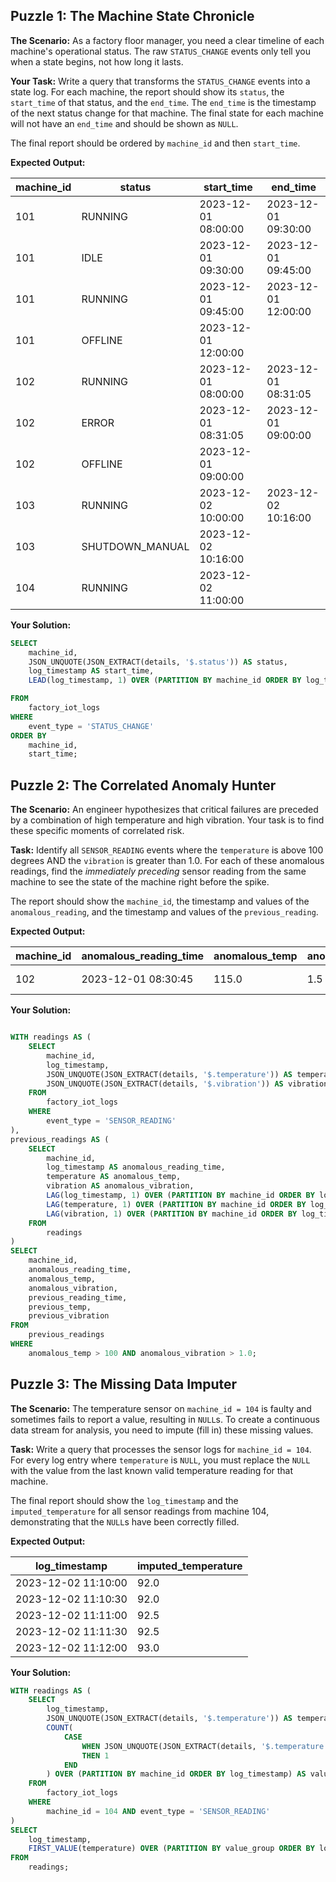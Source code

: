 ## Puzzle 1: The Machine State Chronicle

**The Scenario:** As a factory floor manager, you need a clear timeline of each machine's operational status. The raw `STATUS_CHANGE` events only tell you when a state begins, not how long it lasts.

**Your Task:** Write a query that transforms the `STATUS_CHANGE` events into a state log. For each machine, the report should show its `status`, the `start_time` of that status, and the `end_time`. The `end_time` is the timestamp of the next status change for that machine. The final state for each machine will not have an `end_time` and should be shown as `NULL`.

The final report should be ordered by `machine_id` and then `start_time`.

**Expected Output:**

| machine_id | status          | start_time          | end_time            |
| ---------- | --------------- | ------------------- | ------------------- |
| 101        | RUNNING         | 2023-12-01 08:00:00 | 2023-12-01 09:30:00 |
| 101        | IDLE            | 2023-12-01 09:30:00 | 2023-12-01 09:45:00 |
| 101        | RUNNING         | 2023-12-01 09:45:00 | 2023-12-01 12:00:00 |
| 101        | OFFLINE         | 2023-12-01 12:00:00 |                     |
| 102        | RUNNING         | 2023-12-01 08:00:00 | 2023-12-01 08:31:05 |
| 102        | ERROR           | 2023-12-01 08:31:05 | 2023-12-01 09:00:00 |
| 102        | OFFLINE         | 2023-12-01 09:00:00 |                     |
| 103        | RUNNING         | 2023-12-02 10:00:00 | 2023-12-02 10:16:00 |
| 103        | SHUTDOWN_MANUAL | 2023-12-02 10:16:00 |                     |
| 104        | RUNNING         | 2023-12-02 11:00:00 |                     |

**Your Solution:**

```sql
SELECT
	machine_id,
	JSON_UNQUOTE(JSON_EXTRACT(details, '$.status')) AS status,
	log_timestamp AS start_time,
	LEAD(log_timestamp, 1) OVER (PARTITION BY machine_id ORDER BY log_timestamp) AS end_time

FROM
	factory_iot_logs
WHERE
	event_type = 'STATUS_CHANGE'
ORDER BY
	machine_id,
	start_time;
```

## Puzzle 2: The Correlated Anomaly Hunter

**The Scenario:** An engineer hypothesizes that critical failures are preceded by a combination of high temperature and high vibration. Your task is to find these specific moments of correlated risk.

**Task:** Identify all `SENSOR_READING` events where the `temperature` is above 100 degrees AND the `vibration` is greater than 1.0. For each of these anomalous readings, find the *immediately preceding* sensor reading from the same machine to see the state of the machine right before the spike.

The report should show the `machine_id`, the timestamp and values of the `anomalous_reading`, and the timestamp and values of the `previous_reading`.

**Expected Output:**

| machine_id | anomalous_reading_time | anomalous_temp | anomalous_vibration | previous_reading_time | previous_temp | previous_vibration |
| ---------- | ---------------------- | -------------- | ------------------- | --------------------- | ------------- | ------------------ |
| 102        | 2023-12-01 08:30:45    | 115.0          | 1.5                 | 2023-12-01 08:30:00   | 90.0          | 0.3                |

**Your Solution:**

```sql

WITH readings AS (
    SELECT
        machine_id,
        log_timestamp,
        JSON_UNQUOTE(JSON_EXTRACT(details, '$.temperature')) AS temperature,
        JSON_UNQUOTE(JSON_EXTRACT(details, '$.vibration')) AS vibration
    FROM
        factory_iot_logs
    WHERE
        event_type = 'SENSOR_READING'
),
previous_readings AS (
    SELECT
        machine_id,
        log_timestamp AS anomalous_reading_time,
        temperature AS anomalous_temp,
        vibration AS anomalous_vibration,
        LAG(log_timestamp, 1) OVER (PARTITION BY machine_id ORDER BY log_timestamp) AS previous_reading_time,
        LAG(temperature, 1) OVER (PARTITION BY machine_id ORDER BY log_timestamp) AS previous_temp,
        LAG(vibration, 1) OVER (PARTITION BY machine_id ORDER BY log_timestamp) AS previous_vibration
    FROM
        readings
)
SELECT
	machine_id,
	anomalous_reading_time,
	anomalous_temp,
	anomalous_vibration,
	previous_reading_time,
	previous_temp,
	previous_vibration
FROM
	previous_readings
WHERE
    anomalous_temp > 100 AND anomalous_vibration > 1.0;

```

## Puzzle 3: The Missing Data Imputer

**The Scenario:** The temperature sensor on `machine_id = 104` is faulty and sometimes fails to report a value, resulting in `NULL`s. To create a continuous data stream for analysis, you need to impute (fill in) these missing values.

**Task:** Write a query that processes the sensor logs for `machine_id = 104`. For every log entry where `temperature` is `NULL`, you must replace the `NULL` with the value from the last known valid temperature reading for that machine.

The final report should show the `log_timestamp` and the `imputed_temperature` for all sensor readings from machine 104, demonstrating that the `NULL`s have been correctly filled.

**Expected Output:**

| log_timestamp       | imputed_temperature |
| ------------------- | ------------------- |
| 2023-12-02 11:10:00 | 92.0                |
| 2023-12-02 11:10:30 | 92.0                |
| 2023-12-02 11:11:00 | 92.5                |
| 2023-12-02 11:11:30 | 92.5                |
| 2023-12-02 11:12:00 | 93.0                |

**Your Solution:**

```sql
WITH readings AS (
    SELECT
        log_timestamp,
        JSON_UNQUOTE(JSON_EXTRACT(details, '$.temperature')) AS temperature,
        COUNT(
            CASE
              	WHEN JSON_UNQUOTE(JSON_EXTRACT(details, '$.temperature')) != 'null'
                THEN 1
            END
        ) OVER (PARTITION BY machine_id ORDER BY log_timestamp) AS value_group
    FROM
        factory_iot_logs
    WHERE
        machine_id = 104 AND event_type = 'SENSOR_READING'
)
SELECT
    log_timestamp,
    FIRST_VALUE(temperature) OVER (PARTITION BY value_group ORDER BY log_timestamp) AS imputed_temperature
FROM
    readings;

```
